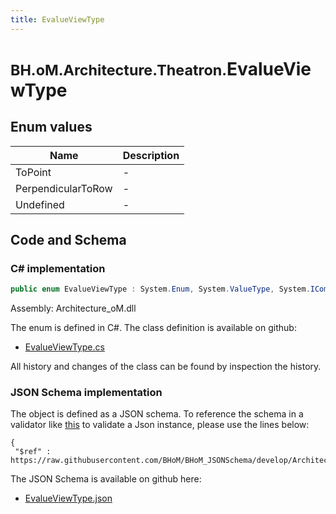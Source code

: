 ```yaml
---
title: EvalueViewType
---
```


# <small>BH.oM.Architecture.Theatron.</small>**EvalueViewType**



## Enum values

| Name            | Description                                                    |
|-----------------|----------------------------------------------------------------|
| ToPoint |  -  |
| PerpendicularToRow |  -  |
| Undefined |  -  |


## Code and Schema

### C# implementation

``` C# title="C#"
public enum EvalueViewType : System.Enum, System.ValueType, System.IComparable, System.ISpanFormattable, System.IFormattable, System.IConvertible
```

Assembly: Architecture_oM.dll

The enum is defined in C#. The class definition is available on github:

- [EvalueViewType.cs](https://github.com/BHoM/BHoM/blob/develop/Architecture_oM/Theatron\Enums\EvalueViewType.cs)

All history and changes of the class can be found by inspection the history.
### JSON Schema implementation

The object is defined as a JSON schema. To reference the schema in a validator like [this](https://www.jsonschemavalidator.net/) to validate a Json instance, please use the lines below:

``` { .json .copy .select } title="JSON Schema"
{
 "$ref" : https://raw.githubusercontent.com/BHoM/BHoM_JSONSchema/develop/Architecture_oM/Theatron/EvalueViewType.json}
```

The JSON Schema is available on github here:

- [EvalueViewType.json](https://github.com/BHoM/BHoM_JSONSchema/blob/develop/Architecture_oM/Theatron/EvalueViewType.json)
